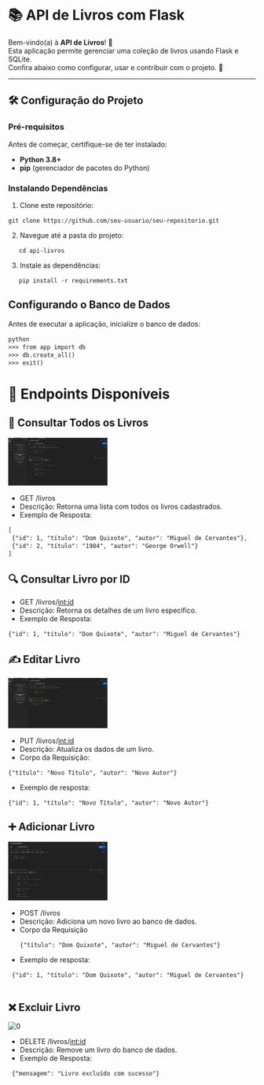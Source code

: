 # 📚 API de Livros com Flask

Bem-vindo(a) à **API de Livros**! 🚀  
Esta aplicação permite gerenciar uma coleção de livros usando Flask e SQLite.  
Confira abaixo como configurar, usar e contribuir com o projeto. 🎉

---

## 🛠️ Configuração do Projeto

### Pré-requisitos
Antes de começar, certifique-se de ter instalado:
- **Python 3.8+**
- **pip** (gerenciador de pacotes do Python)

### Instalando Dependências

  1. Clone este repositório:
   ```
   git clone https://github.com/seu-usuario/seu-repositorio.git
   ```

  2. Navegue até a pasta do projeto:
   ```
      cd api-livros
   ```
  3. Instale as dependências:
   ```
      pip install -r requirements.txt
   ```
## Configurando o Banco de Dados

  Antes de executar a aplicação, inicialize o banco de dados:

   ```
python
>>> from app import db
>>> db.create_all()
>>> exit()
  ```
# 🚀 Endpoints Disponíveis


## 📖 Consultar Todos os Livros

<img width=40% src="https://github.com/Lucasbarbosa332/API-Livros-/blob/main/img/Metedo%20GET.png?raw=true" alt="0">

 * GET /livros
 * Descrição: Retorna uma lista com todos os livros cadastrados.
 * Exemplo de Resposta:
 ```
[
  {"id": 1, "título": "Dom Quixote", "autor": "Miguel de Cervantes"},
  {"id": 2, "título": "1984", "autor": "George Orwell"}
]
```
## 🔍 Consultar Livro por ID

  * GET /livros/<int:id>
  * Descrição: Retorna os detalhes de um livro específico.
  * Exemplo de Resposta:
```
{"id": 1, "título": "Dom Quixote", "autor": "Miguel de Cervantes"}

```


## ✍️ Editar Livro

<img width=40% src="https://github.com/Lucasbarbosa332/API-Livros-/blob/main/img/Metedo%20PUT.png?raw=true" alt="0">

 * PUT /livros/<int:id>
 * Descrição: Atualiza os dados de um livro.
 * Corpo da Requisição:
```
{"título": "Novo Título", "autor": "Novo Autor"}

```
 * Exemplo de resposta:

```
{"id": 1, "título": "Novo Título", "autor": "Novo Autor"}

```
## ➕ Adicionar Livro

<img width=40% src="https://github.com/Lucasbarbosa332/API-Livros-/blob/main/img/Post.png?raw=true" alt="0">

 * POST /livros
 * Descrição: Adiciona um novo livro ao banco de dados.
 * Corpo da Requisição
   ```
   {"título": "Dom Quixote", "autor": "Miguel de Cervantes"}

   ```
  * Exemplo de resposta:

  ```
   {"id": 1, "título": "Dom Quixote", "autor": "Miguel de Cervantes"}


   ```
##  ❌ Excluir Livro

<img width=40% src="" alt="0">

 * DELETE /livros/<int:id>
 * Descrição: Remove um livro do banco de dados.
 * Exemplo de Resposta:

 ```
  {"mensagem": "Livro excluído com sucesso"}

 ```



